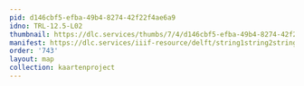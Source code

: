 ```yaml
---
pid: d146cbf5-efba-49b4-8274-42f22f4ae6a9
idno: TRL-12.5-L02
thumbnail: https://dlc.services/thumbs/7/4/d146cbf5-efba-49b4-8274-42f22f4ae6a9/full/400,339/0/default.jpg
manifest: https://dlc.services/iiif-resource/delft/string1string2string3/kaartenproject-2007/TRL-12.5-L02
order: '743'
layout: map
collection: kaartenproject
---
```

